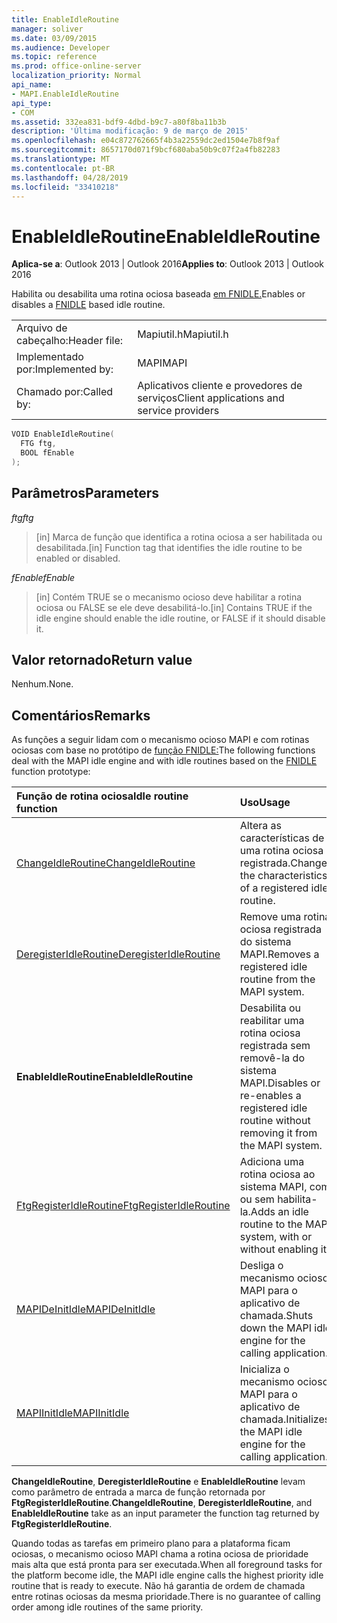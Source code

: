 ```yaml
---
title: EnableIdleRoutine
manager: soliver
ms.date: 03/09/2015
ms.audience: Developer
ms.topic: reference
ms.prod: office-online-server
localization_priority: Normal
api_name:
- MAPI.EnableIdleRoutine
api_type:
- COM
ms.assetid: 332ea831-bdf9-4dbd-b9c7-a80f8ba11b3b
description: 'Última modificação: 9 de março de 2015'
ms.openlocfilehash: e04c872762665f4b3a22559dc2ed1504e7b8f9af
ms.sourcegitcommit: 8657170d071f9bcf680aba50b9c07f2a4fb82283
ms.translationtype: MT
ms.contentlocale: pt-BR
ms.lasthandoff: 04/28/2019
ms.locfileid: "33410218"
---
```

# <a name="enableidleroutine"></a><span data-ttu-id="23b05-103">EnableIdleRoutine</span><span class="sxs-lookup"><span data-stu-id="23b05-103">EnableIdleRoutine</span></span>

  
  
<span data-ttu-id="23b05-104">**Aplica-se a**: Outlook 2013 | Outlook 2016</span><span class="sxs-lookup"><span data-stu-id="23b05-104">**Applies to**: Outlook 2013 | Outlook 2016</span></span> 
  
<span data-ttu-id="23b05-105">Habilita ou desabilita uma rotina ociosa baseada [em FNIDLE.](fnidle.md)</span><span class="sxs-lookup"><span data-stu-id="23b05-105">Enables or disables a [FNIDLE](fnidle.md) based idle routine.</span></span> 
  
|||
|:-----|:-----|
|<span data-ttu-id="23b05-106">Arquivo de cabeçalho:</span><span class="sxs-lookup"><span data-stu-id="23b05-106">Header file:</span></span>  <br/> |<span data-ttu-id="23b05-107">Mapiutil.h</span><span class="sxs-lookup"><span data-stu-id="23b05-107">Mapiutil.h</span></span>  <br/> |
|<span data-ttu-id="23b05-108">Implementado por:</span><span class="sxs-lookup"><span data-stu-id="23b05-108">Implemented by:</span></span>  <br/> |<span data-ttu-id="23b05-109">MAPI</span><span class="sxs-lookup"><span data-stu-id="23b05-109">MAPI</span></span>  <br/> |
|<span data-ttu-id="23b05-110">Chamado por:</span><span class="sxs-lookup"><span data-stu-id="23b05-110">Called by:</span></span>  <br/> |<span data-ttu-id="23b05-111">Aplicativos cliente e provedores de serviços</span><span class="sxs-lookup"><span data-stu-id="23b05-111">Client applications and service providers</span></span>  <br/> |
   
```cpp
VOID EnableIdleRoutine(
  FTG ftg,
  BOOL fEnable
);
```

## <a name="parameters"></a><span data-ttu-id="23b05-112">Parâmetros</span><span class="sxs-lookup"><span data-stu-id="23b05-112">Parameters</span></span>

 <span data-ttu-id="23b05-113">_ftg_</span><span class="sxs-lookup"><span data-stu-id="23b05-113">_ftg_</span></span>
  
> <span data-ttu-id="23b05-114">[in] Marca de função que identifica a rotina ociosa a ser habilitada ou desabilitada.</span><span class="sxs-lookup"><span data-stu-id="23b05-114">[in] Function tag that identifies the idle routine to be enabled or disabled.</span></span> 
    
 <span data-ttu-id="23b05-115">_fEnable_</span><span class="sxs-lookup"><span data-stu-id="23b05-115">_fEnable_</span></span>
  
> <span data-ttu-id="23b05-116">[in] Contém TRUE se o mecanismo ocioso deve habilitar a rotina ociosa ou FALSE se ele deve desabilitá-lo.</span><span class="sxs-lookup"><span data-stu-id="23b05-116">[in] Contains TRUE if the idle engine should enable the idle routine, or FALSE if it should disable it.</span></span>
    
## <a name="return-value"></a><span data-ttu-id="23b05-117">Valor retornado</span><span class="sxs-lookup"><span data-stu-id="23b05-117">Return value</span></span>

<span data-ttu-id="23b05-118">Nenhum.</span><span class="sxs-lookup"><span data-stu-id="23b05-118">None.</span></span>
  
## <a name="remarks"></a><span data-ttu-id="23b05-119">Comentários</span><span class="sxs-lookup"><span data-stu-id="23b05-119">Remarks</span></span>

<span data-ttu-id="23b05-120">As funções a seguir lidam com o mecanismo ocioso MAPI e com rotinas ociosas com base no protótipo de [função FNIDLE:](fnidle.md)</span><span class="sxs-lookup"><span data-stu-id="23b05-120">The following functions deal with the MAPI idle engine and with idle routines based on the [FNIDLE](fnidle.md) function prototype:</span></span> 
  
|<span data-ttu-id="23b05-121">**Função de rotina ociosa**</span><span class="sxs-lookup"><span data-stu-id="23b05-121">**Idle routine function**</span></span>|<span data-ttu-id="23b05-122">**Uso**</span><span class="sxs-lookup"><span data-stu-id="23b05-122">**Usage**</span></span>|
|:-----|:-----|
|[<span data-ttu-id="23b05-123">ChangeIdleRoutine</span><span class="sxs-lookup"><span data-stu-id="23b05-123">ChangeIdleRoutine</span></span>](changeidleroutine.md) <br/> |<span data-ttu-id="23b05-124">Altera as características de uma rotina ociosa registrada.</span><span class="sxs-lookup"><span data-stu-id="23b05-124">Changes the characteristics of a registered idle routine.</span></span>  <br/> |
|[<span data-ttu-id="23b05-125">DeregisterIdleRoutine</span><span class="sxs-lookup"><span data-stu-id="23b05-125">DeregisterIdleRoutine</span></span>](deregisteridleroutine.md) <br/> |<span data-ttu-id="23b05-126">Remove uma rotina ociosa registrada do sistema MAPI.</span><span class="sxs-lookup"><span data-stu-id="23b05-126">Removes a registered idle routine from the MAPI system.</span></span>  <br/> |
|<span data-ttu-id="23b05-127">**EnableIdleRoutine**</span><span class="sxs-lookup"><span data-stu-id="23b05-127">**EnableIdleRoutine**</span></span> <br/> |<span data-ttu-id="23b05-128">Desabilita ou reabilitar uma rotina ociosa registrada sem removê-la do sistema MAPI.</span><span class="sxs-lookup"><span data-stu-id="23b05-128">Disables or re-enables a registered idle routine without removing it from the MAPI system.</span></span>  <br/> |
|[<span data-ttu-id="23b05-129">FtgRegisterIdleRoutine</span><span class="sxs-lookup"><span data-stu-id="23b05-129">FtgRegisterIdleRoutine</span></span>](ftgregisteridleroutine.md) <br/> |<span data-ttu-id="23b05-130">Adiciona uma rotina ociosa ao sistema MAPI, com ou sem habilita-la.</span><span class="sxs-lookup"><span data-stu-id="23b05-130">Adds an idle routine to the MAPI system, with or without enabling it.</span></span>  <br/> |
|[<span data-ttu-id="23b05-131">MAPIDeInitIdle</span><span class="sxs-lookup"><span data-stu-id="23b05-131">MAPIDeInitIdle</span></span>](mapideinitidle.md) <br/> |<span data-ttu-id="23b05-132">Desliga o mecanismo ocioso MAPI para o aplicativo de chamada.</span><span class="sxs-lookup"><span data-stu-id="23b05-132">Shuts down the MAPI idle engine for the calling application.</span></span>  <br/> |
|[<span data-ttu-id="23b05-133">MAPIInitIdle</span><span class="sxs-lookup"><span data-stu-id="23b05-133">MAPIInitIdle</span></span>](mapiinitidle.md) <br/> |<span data-ttu-id="23b05-134">Inicializa o mecanismo ocioso MAPI para o aplicativo de chamada.</span><span class="sxs-lookup"><span data-stu-id="23b05-134">Initializes the MAPI idle engine for the calling application.</span></span>  <br/> |
   
 <span data-ttu-id="23b05-135">**ChangeIdleRoutine**, **DeregisterIdleRoutine** e **EnableIdleRoutine** levam como parâmetro de entrada a marca de função retornada por **FtgRegisterIdleRoutine**.</span><span class="sxs-lookup"><span data-stu-id="23b05-135">**ChangeIdleRoutine**, **DeregisterIdleRoutine**, and **EnableIdleRoutine** take as an input parameter the function tag returned by **FtgRegisterIdleRoutine**.</span></span> 
  
<span data-ttu-id="23b05-136">Quando todas as tarefas em primeiro plano para a plataforma ficam ociosas, o mecanismo ocioso MAPI chama a rotina ociosa de prioridade mais alta que está pronta para ser executada.</span><span class="sxs-lookup"><span data-stu-id="23b05-136">When all foreground tasks for the platform become idle, the MAPI idle engine calls the highest priority idle routine that is ready to execute.</span></span> <span data-ttu-id="23b05-137">Não há garantia de ordem de chamada entre rotinas ociosas da mesma prioridade.</span><span class="sxs-lookup"><span data-stu-id="23b05-137">There is no guarantee of calling order among idle routines of the same priority.</span></span> 
  

